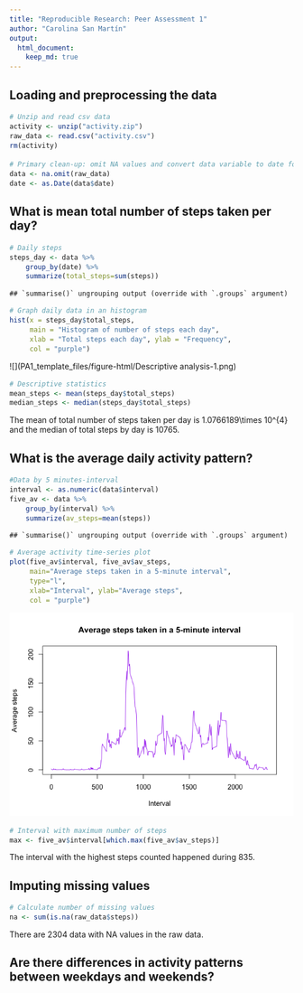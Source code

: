 ```yaml
---
title: "Reproducible Research: Peer Assessment 1"
author: "Carolina San Martín"
output: 
  html_document:
    keep_md: true
---
```



## Loading and preprocessing the data



```r
# Unzip and read csv data
activity <- unzip("activity.zip")
raw_data <- read.csv("activity.csv")
rm(activity)

# Primary clean-up: omit NA values and convert data variable to date format
data <- na.omit(raw_data)
date <- as.Date(data$date)
```


## What is mean total number of steps taken per day?

```r
# Daily steps
steps_day <- data %>% 
    group_by(date) %>% 
    summarize(total_steps=sum(steps))
```

```
## `summarise()` ungrouping output (override with `.groups` argument)
```

```r
# Graph daily data in an histogram
hist(x = steps_day$total_steps, 
     main = "Histogram of number of steps each day", 
     xlab = "Total steps each day", ylab = "Frequency",
     col = "purple")
```

![](PA1_template_files/figure-html/Descriptive analysis-1.png)<!-- -->

```r
# Descriptive statistics
mean_steps <- mean(steps_day$total_steps)
median_steps <- median(steps_day$total_steps)
```

The mean of total number of steps taken per day is 1.0766189\times 10^{4} and the median of total steps by day is 10765.

## What is the average daily activity pattern?

```r
#Data by 5 minutes-interval
interval <- as.numeric(data$interval)
five_av <- data %>% 
    group_by(interval) %>% 
    summarize(av_steps=mean(steps))
```

```
## `summarise()` ungrouping output (override with `.groups` argument)
```

```r
# Average activity time-series plot
plot(five_av$interval, five_av$av_steps, 
     main="Average steps taken in a 5-minute interval",
     type="l",
     xlab="Interval", ylab="Average steps",
     col = "purple")
```

![](PA1_template_files/figure-html/daily-pattern-1.png)<!-- -->

```r
# Interval with maximum number of steps
max <- five_av$interval[which.max(five_av$av_steps)]
```

The interval with the highest steps counted happened during 835.


## Imputing missing values

```r
# Calculate number of missing values
na <- sum(is.na(raw_data$steps))
```

There are 2304 data with NA values in the raw data.

## Are there differences in activity patterns between weekdays and weekends?

